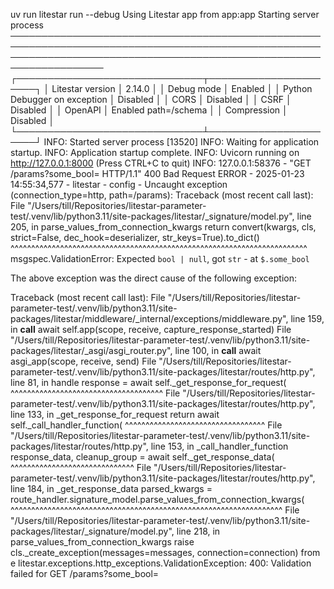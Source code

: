 uv run litestar run --debug
Using Litestar app from app:app
Starting server process ─────────────────────────────────────────────────────────────────────────────────────────────────────────────────────────────────────────────────────────────────────
┌──────────────────────────────┬──────────────────────┐
│ Litestar version             │ 2.14.0               │
│ Debug mode                   │ Enabled              │
│ Python Debugger on exception │ Disabled             │
│ CORS                         │ Disabled             │
│ CSRF                         │ Disabled             │
│ OpenAPI                      │ Enabled path=/schema │
│ Compression                  │ Disabled             │
└──────────────────────────────┴──────────────────────┘
INFO:     Started server process [13520]
INFO:     Waiting for application startup.
INFO:     Application startup complete.
INFO:     Uvicorn running on http://127.0.0.1:8000 (Press CTRL+C to quit)
INFO:     127.0.0.1:58376 - "GET /params?some_bool= HTTP/1.1" 400 Bad Request
ERROR - 2025-01-23 14:55:34,577 - litestar - config - Uncaught exception (connection_type=http, path=/params):
Traceback (most recent call last):
  File "/Users/till/Repositories/litestar-parameter-test/.venv/lib/python3.11/site-packages/litestar/_signature/model.py", line 205, in parse_values_from_connection_kwargs
    return convert(kwargs, cls, strict=False, dec_hook=deserializer, str_keys=True).to_dict()
           ^^^^^^^^^^^^^^^^^^^^^^^^^^^^^^^^^^^^^^^^^^^^^^^^^^^^^^^^^^^^^^^^^^^^^^^^
msgspec.ValidationError: Expected `bool | null`, got `str` - at `$.some_bool`

The above exception was the direct cause of the following exception:

Traceback (most recent call last):
  File "/Users/till/Repositories/litestar-parameter-test/.venv/lib/python3.11/site-packages/litestar/middleware/_internal/exceptions/middleware.py", line 159, in __call__
    await self.app(scope, receive, capture_response_started)
  File "/Users/till/Repositories/litestar-parameter-test/.venv/lib/python3.11/site-packages/litestar/_asgi/asgi_router.py", line 100, in __call__
    await asgi_app(scope, receive, send)
  File "/Users/till/Repositories/litestar-parameter-test/.venv/lib/python3.11/site-packages/litestar/routes/http.py", line 81, in handle
    response = await self._get_response_for_request(
               ^^^^^^^^^^^^^^^^^^^^^^^^^^^^^^^^^^^^^
  File "/Users/till/Repositories/litestar-parameter-test/.venv/lib/python3.11/site-packages/litestar/routes/http.py", line 133, in _get_response_for_request
    return await self._call_handler_function(
           ^^^^^^^^^^^^^^^^^^^^^^^^^^^^^^^^^^
  File "/Users/till/Repositories/litestar-parameter-test/.venv/lib/python3.11/site-packages/litestar/routes/http.py", line 153, in _call_handler_function
    response_data, cleanup_group = await self._get_response_data(
                                   ^^^^^^^^^^^^^^^^^^^^^^^^^^^^^^
  File "/Users/till/Repositories/litestar-parameter-test/.venv/lib/python3.11/site-packages/litestar/routes/http.py", line 184, in _get_response_data
    parsed_kwargs = route_handler.signature_model.parse_values_from_connection_kwargs(
                    ^^^^^^^^^^^^^^^^^^^^^^^^^^^^^^^^^^^^^^^^^^^^^^^^^^^^^^^^^^^^^^^^^^
  File "/Users/till/Repositories/litestar-parameter-test/.venv/lib/python3.11/site-packages/litestar/_signature/model.py", line 218, in parse_values_from_connection_kwargs
    raise cls._create_exception(messages=messages, connection=connection) from e
litestar.exceptions.http_exceptions.ValidationException: 400: Validation failed for GET /params?some_bool=
